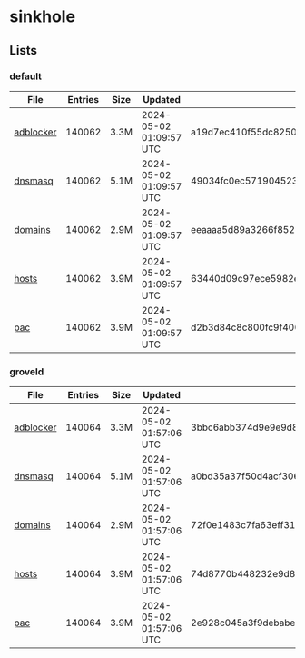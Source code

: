 # sinkhole

## Lists

### default

|File|Entries|Size|Updated|Hash|
|-|-|-|-|-|
|[adblocker](https://raw.githubusercontent.com/groveld/sinkhole/lists/default/adblocker.txt)|140062|3.3M|2024-05-02 01:09:57 UTC|a19d7ec410f55dc8250c85f4e7b2dcc42e6cc70da5c9576b9fbd60d36d605ff4|
|[dnsmasq](https://raw.githubusercontent.com/groveld/sinkhole/lists/default/dnsmasq.txt)|140062|5.1M|2024-05-02 01:09:57 UTC|49034fc0ec571904523b22b5b506156ab9d27eb7b3219ce2a7906e81bfc83f34|
|[domains](https://raw.githubusercontent.com/groveld/sinkhole/lists/default/domains.txt)|140062|2.9M|2024-05-02 01:09:57 UTC|eeaaaa5d89a3266f852534d905eb9032b2ef964935902698d34ec771323045df|
|[hosts](https://raw.githubusercontent.com/groveld/sinkhole/lists/default/hosts.txt)|140062|3.9M|2024-05-02 01:09:57 UTC|63440d09c97ece5982eb4475d4d1067f724db8609930057da99046bcfb49ecf0|
|[pac](https://raw.githubusercontent.com/groveld/sinkhole/lists/default/pac.txt)|140062|3.9M|2024-05-02 01:09:57 UTC|d2b3d84c8c800fc9f400e6de89013ed431d2a32157b7fd5e1d91ae81b27ce45a|

### groveld

|File|Entries|Size|Updated|Hash|
|-|-|-|-|-|
|[adblocker](https://raw.githubusercontent.com/groveld/sinkhole/lists/groveld/adblocker.txt)|140064|3.3M|2024-05-02 01:57:06 UTC|3bbc6abb374d9e9e9d8c5fb94db7fb7d0c4e73fd583e9becf916a8aeef3f8937|
|[dnsmasq](https://raw.githubusercontent.com/groveld/sinkhole/lists/groveld/dnsmasq.txt)|140064|5.1M|2024-05-02 01:57:06 UTC|a0bd35a37f50d4acf3068f7dc2b19f578365bd5c1fb760a5c66696607479851c|
|[domains](https://raw.githubusercontent.com/groveld/sinkhole/lists/groveld/domains.txt)|140064|2.9M|2024-05-02 01:57:06 UTC|72f0e1483c7fa63eff31b977a792c6cd2b7e6e1844bb9e3d2c97a2f4b580a838|
|[hosts](https://raw.githubusercontent.com/groveld/sinkhole/lists/groveld/hosts.txt)|140064|3.9M|2024-05-02 01:57:06 UTC|74d8770b448232e9d8b27bea2a60a3094889881f8789b535371e5318cabe318c|
|[pac](https://raw.githubusercontent.com/groveld/sinkhole/lists/groveld/pac.txt)|140064|3.9M|2024-05-02 01:57:06 UTC|2e928c045a3f9debabee111e2ce43c8d80e19a6c9a6e7a17585f9c4923f2507c|

